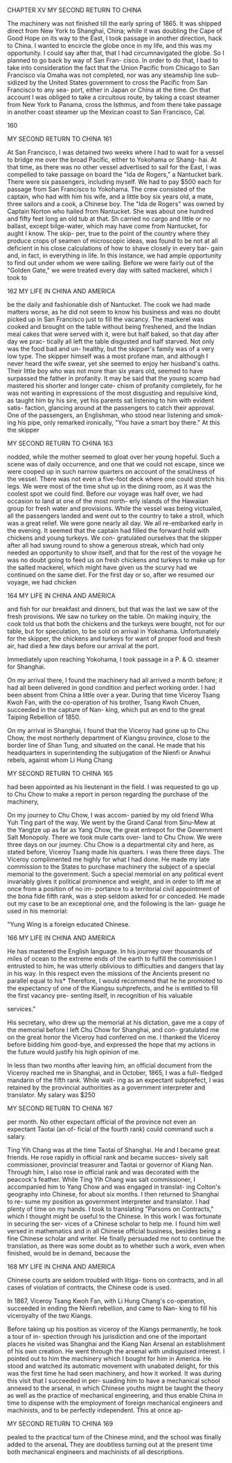 CHAPTER XV 
MY SECOND RETURN TO CHINA 

The machinery was not finished till the early 
spring of 1865. It was shipped direct from New 
York to Shanghai, China; while it was doubling 
the Cape of Good Hope on its way to the East, 
I took passage in another direction, hack to 
China. I wanted to encircle the globe once in my 
life, and this was my opportunity. I could say 
after that, that I had circumnavigated the globe. 
So I planned to go back by way of San Fran- 
cisco. In order to do that, I bad to take into 
consideration the fact that the Union Pacific 
from Chicago to San Francisco via Omaha was 
not completed, nor was any steamship line sub- 
sidized by the United States government to 
cross the Pacific from San Francisco to any sea- 
port, either in Japan or China at the time. On 
that account I was obliged to take a circuitous 
route, by taking a coast steamer from New York 
to Panama, cross the Isthmus, and from there 
take passage in another coast steamer up the 
Mexican coast to San Francisco, Cal. 

160 



MY SECOND RETURN TO CHINA 161 

At San Francisco, I was detained two weeks 
where I had to wait for a vessel to bridge me over 
the broad Pacific, either to Yokohama or Shang- 
hai. At that time, as there was no other vessel 
advertised to sail for the East, I was compelled 
to take passage on board the "Ida de Rogers," a 
Nantucket bark. There were six passengers, 
including myself. We had to pay $500 each for 
passage from San Francisco to Yokohama. 
The crew consisted of the captain, who had with 
him his wife, and a little boy six years old, a 
mate, three sailors and a cook, a Chinese boy. 
The "Ida de Rogers" was owned by Captain 
Norton who hailed from Nantucket. She was 
about one hundred and fifty feet long an old 
tub at that. Sh carried no cargo and little or no 
ballast, except bilge-water, which may have come 
from Nantucket, for aught I know. The skip- 
per, true to the point of the country where they 
produce crops of seamen of microscopic ideas, 
was found to be not at all deficient in his close 
calculations of how to shave closely in every bar- 
gain and, in fact, in everything in life. In this 
instance, we had ample opportunity to find out 
under whom we were sailing. Before we were 
fairly out of the "Golden Gate," we were treated 
every day with salted mackerel, which I took to 



162 MY LIFE IN CHINA AND AMERICA 

be the daily and fashionable dish of Nantucket. 
The cook we had made matters worse, as he did 
not seem to know his business and was no doubt 
picked up in San Francisco just to fill the 
vacancy. The mackerel was cooked and brought 
on the table without being freshened, and the 
Indian meal cakes that were served with it, were 
but half baked, so that day after day we prac- 
tically all left the table disgusted and half 
starved. Not only was the food bad and un- 
healthy, but the skipper's family was of a very 
low type. The skipper himself was a most 
profane man, and although I never heard the 
wife swear, yet she seemed to enjoy her husband's 
oaths. Their little boy who was not more than 
six years old, seemed to have surpassed the father 
in profanity. It may be said that the young 
scamp had mastered his shorter and longer cate- 
chism of profanity completely, for he was not 
wanting in expressions of the most disgusting 
and repulsive kind, as taught him by his sire, yet 
his parents sat listening to him with evident satis- 
faction, glancing around at the passengers to 
catch their approval. One of the passengers, an 
Englishman, who stood near listening and smok- 
ing his pipe, only remarked ironically, "You 
have a smart boy there." At this the skipper 



MY SECOND RETURN TO CHINA 163 

nodded, while the mother seemed to gloat over 
her young hopeful. Such a scene was of daily 
occurrence, and one that we could not escape, 
since we were cooped up in such narrow quarters 
on account of the smaUness of the vessel. There 
was not even a five-foot deck where one could 
stretch his legs. We were most of the time shut 
up in the dining room, as it was the coolest spot 
we could find. Before our voyage was half over, 
we had occasion to land at one of the most north- 
erly islands of the Hawaiian group for fresh 
water and provisions. While the vessel was 
being victualed, all the passengers landed and 
went out to the country to take a stroll, which 
was a great relief. We were gone nearly all day. 
We all re-embarked early in the evening. It 
seemed that the captain had filled the forward 
hold with chickens and young turkeys. We con- 
gratulated ourselves that the skipper after all 
had swung round to show a generous streak, 
which had only needed an opportunity to show 
itself, and that for the rest of the voyage he was 
no doubt going to feed us on fresh chickens and 
turkeys to make up for the salted mackerel, 
which might have given us the scurvy had we 
continued on the same diet. For the first day or 
so, after we resumed our voyage, we had chicken 



164 MY LIFE IN CHINA AND AMERICA 

and fish for our breakfast and dinners, but that 
was the last we saw of the fresh provisions. We 
saw no turkey on the table. On making inquiry, 
the cook told us that both the chickens and the 
turkeys were bought, not for our table, but for 
speculation, to be sold on arrival in Yokohama. 
Unfortunately for the skipper, the chickens and 
turkeys for want of proper food and fresh air, 
had died a few days before our arrival at the port. 

Immediately upon reaching Yokohama, I 
took passage in a P. & O. steamer for Shanghai. 

On my arrival there, I found the machinery 
had all arrived a month before; it had all been 
delivered in good condition and perfect working 
order. I had been absent from China a little over 
a year. During that time Viceroy Tsang Kwoh 
Fan, with the co-operation of his brother, Tsang 
Kwoh Chuen, succeeded in the capture of Nan- 
king, which put an end to the great Taiping 
Rebellion of 1850. 

On my arrival in Shanghai, I found that the 
Viceroy had gone up to Chu Chow, the most 
northerly department of Kiangsu province, close 
to the border line of Shan Tung, and situated on 
the canal. He made that his headquarters in 
superintending the subjugation of the Nienfi or 
Anwhui rebels, against whom Li Hung Chang 



MY SECOND RETURN TO CHINA 165 

had been appointed as his lieutenant in the field. 
I was requested to go up to Chu Chow to make a 
report in person regarding the purchase of the 
machinery, 

On my journey to Chu Chow, I was accom- 
panied by my old friend Wha Yuh Ting part of 
the way. We went by the Grand Canal from 
Sinu-Mew at the Yangtze up as far as Yang 
Chow, the great entrepot for the Government 
Salt Monopoly. There we took mule carts over- 
land to Chu Chow. We were three days on our 
journey. Chu Chow is a departmental city and 
here, as stated before, Viceroy Tsang made his 
quarters. I was there three days. The Viceroy 
complimented me highly for what I had done. 
He made my late commission to the States to 
purchase machinery the subject of a special 
memorial to the government. Such a special 
memorial on any political event invariably gives 
it political prominence and weight, and in order 
to lift me at once from a position of no im- 
portance to a territorial civil appointment of the 
bona fide fifth rank, was a step seldom asked for 
or conceded. He made out my case to be an 
exceptional one, and the following is the lan- 
guage he used in his memorial: 

"Yung Wing is a foreign educated Chinese. 



166 MY LIFE IN CHINA AND AMERICA 

He has mastered the English language. In his 
journey over thousands of miles of ocean to the 
extreme ends of the earth to fulfill the commission 
I entrusted to him, he was utterly oblivious to 
difficulties and dangers that lay in his way. In 
this respect even the missions of the Ancients 
present no parallel equal to his* Therefore, I 
would recommend that he he promoted to the 
expectancy of one of the Kiangsu suhprefects, 
and he is entitled to fill the first vacancy pre- 
senting itself, in recognition of his valuable 



services." 



His secretary, who drew up the memorial at 
his dictation, gave me a copy of the memorial 
before I left Chu Chow for Shanghai, and con- 
gratulated me on the great honor the Viceroy 
had conferred on me. I thanked the Viceroy 
before bidding him good-bye, and expressed the 
hope that my actions in the future would justify 
his high opinion of me. 

In less than two months after leaving him, an 
official document from the Viceroy reached me in 
Shanghai, and in October, 1865, I was a full- 
fledged mandarin of the fifth rank. While wait- 
ing as an expectant subprefect, I was retained 
by the provincial authorities as a government 
interpreter and translator. My salary was $250 



MY SECOND RETURN TO CHINA 167 

per month. No other expectant official of the 
province not even an expectant Taotai (an of- 
ficial of the fourth rank) could command such 
a salary. 

Ting Yih Chang was at the time Taotai of 
Shanghai. He and I became great friends. He 
rose rapidly in official rank and became succes- 
sively salt commissioner, provincial treasurer 
and Taotai or governor of Kiang Nan. Through 
him, I also rose in official rank and was decorated 
with the peacock's feather. While Ting Yih 
Chang was salt commissioner, I accompanied 
him to Yang Chow and was engaged in translat- 
ing Colton's geography into Chinese, for about 
six months. I then returned to Shanghai to re- 
sume my position as government interpreter and 
translator. I had plenty of time on my hands. I 
took to translating "Parsons on Contracts," 
which I thought might be useful to the Chinese. 
In this work I was fortunate in securing the ser- 
vices of a Chinese scholar to help me. I found 
him well versed in mathematics and in all Chinese 
official business, besides being a fine Chinese 
scholar and writer. He finally persuaded me not 
to continue the translation, as there was some 
doubt as to whether such a work, even when 
finished, would be in demand, because the 



168 MY LIFE IN CHINA AND AMERICA 

Chinese courts are seldom troubled with litiga- 
tions on contracts, and in all cases of violation of 
contracts, the Chinese code is used. 

In 1867, Viceroy Tsang Kwoh Fan, with 
Li Hung Chang's co-operation, succeeded in 
ending the Nienfi rebellion, and came to Nan- 
king to fill his viceroyalty of the two 
Kiangs. 

Before taking up his position as viceroy of 
the Kiangs permanently, he took a tour of in- 
spection through his jurisdiction and one of the 
important places he visited was Shanghai and 
the Kiang Nan Arsenal an establishment of his 
own creation. He went through the arsenal with 
undisguised interest. I pointed out to him the 
machinery which I bought for him in America. 
He stood and watched its automatic movement 
with unabated delight, for this was the first time 
he had seen machinery, and how it worked. 
It was during this visit that I succeeded in per- 
suading him to have a mechanical school annexed 
to the arsenal, in which Chinese youths might be 
taught the theory as well as the practice of 
mechanical engineering, and thus enable China 
in time to dispense with the employment of 
foreign mechanical engineers and machinists, and 
to be perfectly independent. This at once ap- 



MY SECOND RETURN TO CHINA 169 

pealed to the practical turn of the Chinese mind, 
and the school was finally added to the arsenaL 
They are doubtless turning out at the present 
time both mechanical engineers and machinists of 
all descriptions. 

